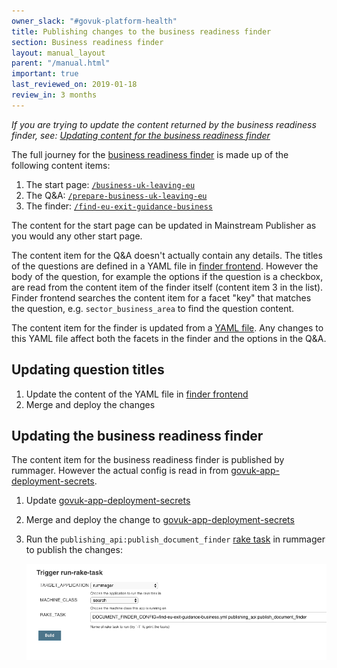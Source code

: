 ```yaml
---
owner_slack: "#govuk-platform-health"
title: Publishing changes to the business readiness finder
section: Business readiness finder
layout: manual_layout
parent: "/manual.html"
important: true
last_reviewed_on: 2019-01-18
review_in: 3 months
---
```


*If you are trying to update the content returned by the business readiness finder, see: [Updating content for the business readiness finder](/manual/business-readiness-update-content)*

The full journey for the  [business readiness finder][business-readiness-finder] is made up of the following content items:

1. The start page: [`/business-uk-leaving-eu`](https://www.gov.uk/business-uk-leaving-eu)
2. The Q&A: [`/prepare-business-uk-leaving-eu`](https://www.gov.uk/prepare-business-uk-leaving-eu)
3. The finder: [`/find-eu-exit-guidance-business`](https://www.gov.uk/find-eu-exit-guidance-business)

The content for the start page can be updated in Mainstream Publisher as you would any other start page.

The content item for the Q&A doesn't actually contain any details. The titles of the questions are defined in a YAML file in [finder frontend](finder-frontend). However the body of the question, for example the options if the question is a checkbox, are read from the content item of the finder itself (content item 3 in the list). Finder frontend searches the content item for a facet "key" that matches the question, e.g. `sector_business_area` to find the question content.

The content item for the finder is updated from a [YAML file](govuk-app-deployment-secrets). Any changes to this YAML file affect both the facets in the finder and the options in the Q&A.

## Updating question titles

1. Update the content of the YAML file in [finder frontend](finder-frontend)
2. Merge and deploy the changes

## Updating the business readiness finder

The content item for the business readiness finder is published by rummager. However the actual config is read in from [govuk-app-deployment-secrets](govuk-app-deployment-secrets).

1. Update [govuk-app-deployment-secrets](govuk-app-deployment-secrets)
2. Merge and deploy the change to [govuk-app-deployment-secrets](govuk-app-deployment-secrets)
3. Run the `publishing_api:publish_document_finder` [rake task][staging-rake-task] in rummager to publish the changes:

    ![download](images/publish-business-readiness.png)


[business-readiness-finder]: https://www.gov.uk/find-eu-exit-guidance-business
[finder-fronted]: https://github.com/alphagov/finder-frontend/blob/master/lib/prepare_business_uk_leaving_eu.yaml
[govuk-app-deployment-secrets]: https://github.com/alphagov/govuk-app-deployment-secrets/blob/master/shared_config/find-eu-exit-guidance-business.yml
[staging-rake-task]:https://deploy.staging.publishing.service.gov.uk/job/run-rake-task/parambuild/?TARGET_APPLICATION=rummager&MACHINE_CLASS=search&RAKE_TASK=DOCUMENT_FINDER_CONFIG=find-eu-exit-guidance-business.yml%20publishing_api:publish_document_finder
